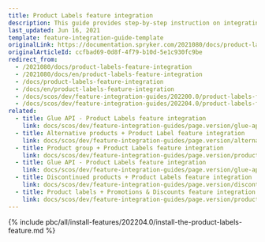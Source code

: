 ```yaml
---
title: Product Labels feature integration
description: This guide provides step-by-step instruction on integrating
last_updated: Jun 16, 2021
template: feature-integration-guide-template
originalLink: https://documentation.spryker.com/2021080/docs/product-labels-feature-integration
originalArticleId: ccfbad69-0d8f-4f79-b10d-5e1c930fc9be
redirect_from:
  - /2021080/docs/product-labels-feature-integration
  - /2021080/docs/en/product-labels-feature-integration
  - /docs/product-labels-feature-integration
  - /docs/en/product-labels-feature-integration
  - /docs/scos/dev/feature-integration-guides/202200.0/product-labels-feature-integration.html
  - /docs/scos/dev/feature-integration-guides/202204.0/product-labels-feature-integration.html
related:
  - title: Glue API - Product Labels feature integration
    link: docs/scos/dev/feature-integration-guides/page.version/glue-api/glue-api-product-labels-feature-integration.html
  - title: Alternative products + Product Label feature integration
    link: docs/scos/dev/feature-integration-guides/page.version/alternative-products-product-label-feature-integration.html
  - title: Product group + Product Labels feature integration
    link: docs/scos/dev/feature-integration-guides/page.version/product-group-product-labels-feature-integration.html
  - title: Glue API - Product Labels feature integration
    link: docs/scos/dev/feature-integration-guides/page.version/glue-api/glue-api-product-labels-feature-integration.html
  - title: Discontinued products + Product Labels feature integration
    link: docs/scos/dev/feature-integration-guides/page.version/discontinued-products-product-labels-feature-integration.html
  - title: Product labels + Promotions & Discounts feature integration
    link: docs/scos/dev/feature-integration-guides/page.version/product-labels-promotions-and-discounts-feature-integration.html
---
```


{% include pbc/all/install-features/202204.0/install-the-product-labels-feature.md %} <!-- To edit, see /_includes/pbc/all/install-features/202204.0/install-the-product-labels-feature.md -->

